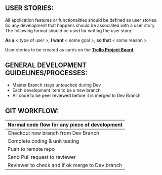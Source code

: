 ## USER STORIES:
All application features or functionalities should be defined as user stories. So any development that happens should be associated with a user story. The following format should be used for writing the user story:

**As a** < type of user >, 
**I want** < some goal >,
**so that** < some reason >

User stories to be created as cards on the [**Trello Project Board**](https://trello.com/b/mfRS3FtK/chingu-voyage-3-toucans-26).


## GENERAL DEVELOPMENT GUIDELINES/PROCESSES:
* Master Branch stays untouched during Dev
* Each development item to be a new branch
* All code to be peer reviewed before it is merged to Dev Branch


## GIT WORKFLOW:
Normal code flow for any piece of development |
---------------------------------------------- |
Checkout new branch from Dev Branch |
Complete coding & unit testing |
Push to remote repo |
Send Pull request to reviewer |
Reviewer to check and if ok merge to Dev branch |